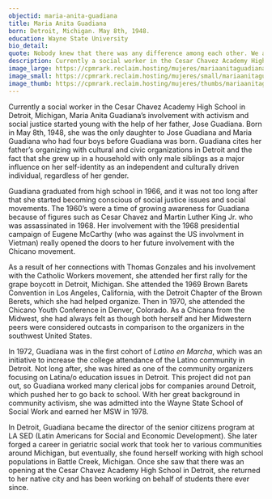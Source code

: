 ```yaml
---
objectid: maria-anita-guadiana
title: Maria Anita Guadiana
born: Detroit, Michigan. May 8th, 1948.
education: Wayne State University
bio_detail:
quote: Nobody knew that there was any difference among each other. We all lived in the same neighborhood, we all lived at the same level of poverty.
description: Currently a social worker in the Cesar Chavez Academy High School in Detroit, Michigan, Maria Anita Guadiana’s involvement with activism and social justice started young with the help of her father, Jose Guadiana. Born in May 8th, 1948, she was the only daughter to Jose Guadiana and Maria Guadiana who had four boys before Guadiana was born.
image_large: https://cpmrark.reclaim.hosting/mujeres/mariaanitaguadiana.png
image_small: https://cpmrark.reclaim.hosting/mujeres/small/mariaanitaguadiana_sm.jpg
image_thumb: https://cpmrark.reclaim.hosting/mujeres/thumbs/mariaanitaguadiana_th.jpg
---
```


Currently a social worker in the Cesar Chavez Academy High School in Detroit, Michigan, Maria Anita Guadiana’s involvement with activism and social justice started young with the help of her father, Jose Guadiana. Born in May 8th, 1948, she was the only daughter to Jose Guadiana and Maria Guadiana who had four boys before Guadiana was born. Guadiana cites her father’s organizing with cultural and civic organizations in Detroit and the fact that she grew up in a household with only male siblings as a major influence on her self-identity as an independent and culturally driven individual, regardless of her gender.

Guadiana graduated from high school in 1966, and it was not too long after that she started becoming conscious of social justice issues and social movements. The 1960’s were a time of growing awareness for Guadiana because of figures such as Cesar Chavez and Martin Luther King Jr. who was assassinated in 1968. Her involvement with the 1968 presidential campaign of Eugene McCarthy (who was against the US involvment in Vietman) really opened the doors to her future involvement with the Chicano movement.

As a result of her connections with Thomas Gonzales and his involvement with the Catholic Workers movement, she attended her first rally for the grape boycott in Detroit, Michigan. She attended the 1969 Brown Barets Convention in Los Angeles, California, with the Detroit Chapter of the Brown Berets, which she had helped organize. Then in 1970, she attended the Chicano Youth Conference in Denver, Colorado. As a Chicana from the Midwest, she had always felt as though both herself and her Midwestern peers were considered outcasts in comparison to the organizers in the southwest United States.

In 1972, Guadiana was in the first cohort of _Latino en Marcha_, which was an initiative to increase the college attendance of the Latino community in Detroit. Not long after, she was hired as one of the community organizers focusing on Latina/o education issues in Detroit. This project did not pan out, so Guadiana worked many clerical jobs for companies around Detroit, which pushed her to go back to school. With her great background in community activism, she was admitted into the Wayne State School of Social Work and earned her MSW in 1978.

In Detroit, Guadiana became the director of the senior citizens program at LA SED (Latin Americans for Social and Economic Development). She later forged a career in geriatric social work that took her to various communities around Michigan, but eventually, she found herself working with high school populations in Battle Creek, Michigan. Once she saw that there was an opening at the Cesar Chavez Academy High School in Detroit, she returned to her native city and has been working on behalf of students there ever since.

